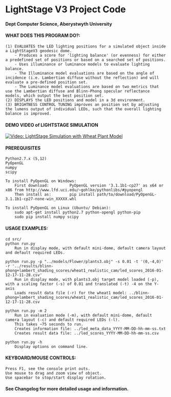 # LightStage V3 Project Code
#### Dept Computer Science, Aberystwyth University


#### WHAT DOES THIS PROGRAM DO?:

    (1) EVALUATES the LED lighting positions for a simulated object inside a LightStageV3 geodesic dome.
        - Produces a score for 'lighting balance' (or evenness) for either a predefined set of positions or based on a searched set of positions.
        - Uses illuminance or luminance models to evaluate lighting balance.
        - The Illuminance model evaluations are based on the angle of incidence (i.e. Lambertian diffuse without the reflection) and will evaluate a pre-defined position set.
        - The Luminance model evaluations are based on two metrics that use the Lambertian diffuse and Blinn-Phong specular reflectance models, which output the best position set.
    (2) DISPLAYS the LED positions and model in a 3d environment.
    (3) BRIGHTNESS CONTROL TUNING improves an position set by adjusting the lumens output of individual LEDs, such that the overall lighting balance is improved.


#### DEMO VIDEO of LIGHTSTAGE SIMULATION
[![Video: LightStage Simulation with Wheat Plant Model](https://pmdscully.files.wordpress.com/2016/01/wheat1_intensity_score_663.png)](http://www.youtube.com/watch?v=Jdfgg7R9Vds)


#### PREREQUISITES
    Python2.7.x (5,12)
    PyOpenGL
    numpy
    scipy
    
    To install PyOpenGL on Windows:
        First download:         PyOpenGL version '3.1.1b1-cp27' as x64 or x86 from http://www.lfd.uci.edu/~gohlke/pythonlibs/#pyopengl
        Then install as:        pip install path/to/download/PyOpenGL-3.1.1b1-cp27-none-win_XXXXX.whl

    To install PyOpenGL on Linux (Ubuntu/ Debian):
        sudo apt-get install python2.7 python-opengl python-pip
        sudo pip install numpy scipy


#### USAGE EXAMPLES:
    cd src/
    python run.py
        Run in display mode, with default mini-dome, default camera layout and default required LEDs.

    python run.py -p "../models/Flower/plants3.obj" -s 0.01 -t '(0,-4,0)' -r '../results/blinn-phong+lambert_shading_scores/wheat1_realistic_cam/led_scores_2016-01-12-17-11-28.csv'
        Run in display mode, with plants3.obj target model loaded (-p), with a scaling factor (-s) of 0.01 and translated (-t) -4 on the Y-axis
        Loads result data file (-r) for the wheat1 model: ../blinn-phong+lambert_shading_scores/wheat1_realistic_cam/led_scores_2016-01-12-17-11-28.csv

    python run.py -m 2 
        Run in evaluation mode (-m), with default mini-dome, default camera layout (-c) and default required LEDs (-l).
        This takes ~75 seconds to run.
        Creates information file: ../led_meta_data_YYYY-MM-DD-hh-mm-ss.txt
        Creates result data file: ../led_scores_YYYY-MM-DD-hh-mm-ss.csv

    python run.py -h
        Display options on command line.



#### KEYBOARD/MOUSE CONTROLS:

    Press F1, see the console print outs.
    Use mouse to drag and zoom view of object.
    Use spacebar to stop/start display rotation.
    

#### See Changelog for more detailed usage and information.

